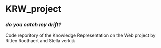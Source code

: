 # KRW_project
### _do you catch my drift?_
Code reporitory of the Knowledge Representation on the Web project by Ritten Roothaert and Stella verkijk
